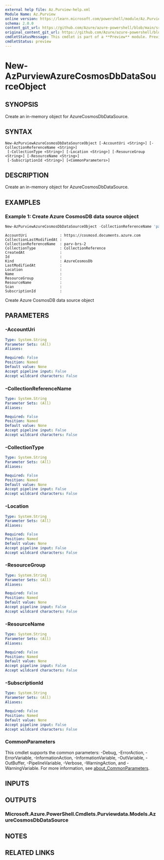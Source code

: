 ```yaml
---
external help file: Az.Purview-help.xml
Module Name: Az.Purview
online version: https://learn.microsoft.com/powershell/module/Az.Purview/new-azpurviewazurecosmosdbdatasourceobject
schema: 2.0.0
content_git_url: https://github.com/Azure/azure-powershell/blob/main/src/Purview/Purview/help/New-AzPurviewAzureCosmosDbDataSourceObject.md
original_content_git_url: https://github.com/Azure/azure-powershell/blob/main/src/Purview/Purview/help/New-AzPurviewAzureCosmosDbDataSourceObject.md
cmdletStatusMessage: This cmdlet is part of a **Preview** module. Preview versions aren't recommended for use in production environments. For more information, see https://aka.ms/azps-refstatus.
cmdletStatus: preview
---
```

# New-AzPurviewAzureCosmosDbDataSourceObject

## SYNOPSIS
Create an in-memory object for AzureCosmosDbDataSource.

## SYNTAX

```
New-AzPurviewAzureCosmosDbDataSourceObject [-AccountUri <String>] [-CollectionReferenceName <String>]
 [-CollectionType <String>] [-Location <String>] [-ResourceGroup <String>] [-ResourceName <String>]
 [-SubscriptionId <String>] [<CommonParameters>]
```

## DESCRIPTION
Create an in-memory object for AzureCosmosDbDataSource.

## EXAMPLES

### Example 1: Create Azure CosmosDB data source object
```powershell
New-AzPurviewAzureCosmosDbDataSourceObject -CollectionReferenceName 'parv-brs-2' -CollectionType 'CollectionReference' -AccountUri 'https://cosmosd.documents.azure.com'
```

```output
AccountUri               : https://cosmosd.documents.azure.com
CollectionLastModifiedAt :
CollectionReferenceName  : parv-brs-2
CollectionType           : CollectionReference
CreatedAt                :
Id                       :
Kind                     : AzureCosmosDb
LastModifiedAt           :
Location                 :
Name                     :
ResourceGroup            :
ResourceName             :
Scan                     :
SubscriptionId           :
```

Create Azure CosmosDB data source object

## PARAMETERS

### -AccountUri

```yaml
Type: System.String
Parameter Sets: (All)
Aliases:

Required: False
Position: Named
Default value: None
Accept pipeline input: False
Accept wildcard characters: False
```

### -CollectionReferenceName

```yaml
Type: System.String
Parameter Sets: (All)
Aliases:

Required: False
Position: Named
Default value: None
Accept pipeline input: False
Accept wildcard characters: False
```

### -CollectionType

```yaml
Type: System.String
Parameter Sets: (All)
Aliases:

Required: False
Position: Named
Default value: None
Accept pipeline input: False
Accept wildcard characters: False
```

### -Location

```yaml
Type: System.String
Parameter Sets: (All)
Aliases:

Required: False
Position: Named
Default value: None
Accept pipeline input: False
Accept wildcard characters: False
```

### -ResourceGroup

```yaml
Type: System.String
Parameter Sets: (All)
Aliases:

Required: False
Position: Named
Default value: None
Accept pipeline input: False
Accept wildcard characters: False
```

### -ResourceName

```yaml
Type: System.String
Parameter Sets: (All)
Aliases:

Required: False
Position: Named
Default value: None
Accept pipeline input: False
Accept wildcard characters: False
```

### -SubscriptionId

```yaml
Type: System.String
Parameter Sets: (All)
Aliases:

Required: False
Position: Named
Default value: None
Accept pipeline input: False
Accept wildcard characters: False
```

### CommonParameters
This cmdlet supports the common parameters: -Debug, -ErrorAction, -ErrorVariable, -InformationAction, -InformationVariable, -OutVariable, -OutBuffer, -PipelineVariable, -Verbose, -WarningAction, and -WarningVariable. For more information, see [about_CommonParameters](http://go.microsoft.com/fwlink/?LinkID=113216).

## INPUTS

## OUTPUTS

### Microsoft.Azure.PowerShell.Cmdlets.Purviewdata.Models.AzureCosmosDbDataSource

## NOTES

## RELATED LINKS

